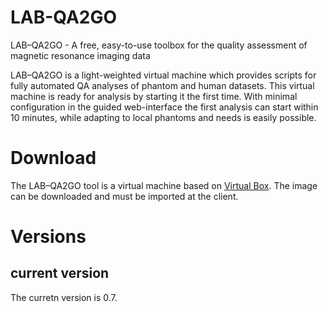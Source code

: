 # LAB-QA2GO
LAB–QA2GO  - A free, easy-to-use toolbox for the  quality assessment of magnetic resonance imaging data

LAB–QA2GO is a light-weighted virtual machine which provides scripts for fully automated QA analyses of phantom and human datasets. This virtual machine is ready for analysis by starting it the first time. With minimal configuration in the guided web-interface the first analysis can start within 10 minutes, while adapting to local phantoms and needs is easily possible. 

# Download
The LAB–QA2GO tool is a virtual machine based on [Virtual Box](https://www.virtualbox.org/ "Official Virtual Box Site"). The image can be downloaded and must be imported at the client.

# Versions
## current version
The curretn version is 0.7.
